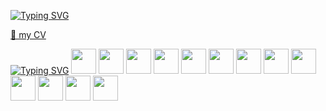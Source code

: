 <a href="https://git.io/typing-svg"><img src="https://readme-typing-svg.herokuapp.com?font=Montserrat+Alternates&pause=1000&color=16B4FF&random=false&width=435&lines=Hi+there%2C+i%60m+Artyom.;I%60m+frontend+developer+from+Republic+of+Bulbyandiya." alt="Typing SVG" /></a>

<a href='https://drive.google.com/file/d/1czUxM3xGEG-PueflkzsOSkS11P-gMxxY/view?usp=sharing'>🐋 my CV</a>


<div>
<a href="https://git.io/typing-svg"><img src="https://readme-typing-svg.demolab.com?font=Montserrat+Alternates&pause=1000&repeat=false&random=false&width=140&lines=Tech+stack%3A" alt="Typing SVG" /></a>
<img src="https://cdn.jsdelivr.net/gh/devicons/devicon/icons/javascript/javascript-plain.svg" width='40px' height='40px'/>
<img src="https://cdn.jsdelivr.net/gh/devicons/devicon/icons/typescript/typescript-original.svg"  width='40px' height='40px'/>
<img src="https://cdn.jsdelivr.net/gh/devicons/devicon/icons/react/react-original.svg"  width='40px' height='40px'/>
<img src="https://cdn.jsdelivr.net/gh/devicons/devicon/icons/redux/redux-original.svg"  width='40px' height='40px'/>
<img src="https://cdn.jsdelivr.net/gh/devicons/devicon/icons/sass/sass-original.svg" width='40px' height='40px' />
<img src="https://cdn.jsdelivr.net/gh/devicons/devicon/icons/storybook/storybook-original.svg"  width='40px' height='40px'/>
<img src="https://cdn.jsdelivr.net/gh/devicons/devicon/icons/html5/html5-original.svg" width='40px' height='40px' />
<img src="https://cdn.jsdelivr.net/gh/devicons/devicon/icons/css3/css3-original.svg" width='40px' height='40px'/>
<img src="https://cdn.jsdelivr.net/gh/devicons/devicon/icons/git/git-original.svg" width='40px' height='40px'/>
<img src="https://cdn.jsdelivr.net/gh/devicons/devicon/icons/jest/jest-plain.svg" width='40px' height='40px'/>
<img src="https://cdn.jsdelivr.net/gh/devicons/devicon/icons/materialui/materialui-original.svg" width='40px' height='40px'/>
<img src="https://cdn.jsdelivr.net/gh/devicons/devicon/icons/nodejs/nodejs-original.svg" width='40px' height='40px'/>
<img src="https://cdn.jsdelivr.net/gh/devicons/devicon/icons/jetbrains/jetbrains-original.svg" width='40px' height='40px'/> 
</div>



